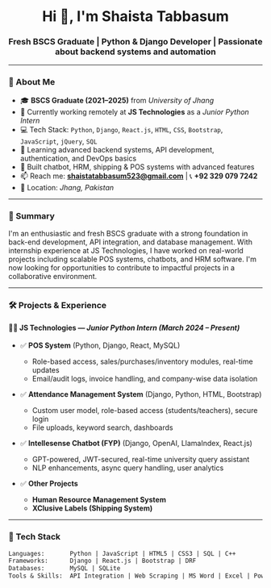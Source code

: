 <h1 align="center">Hi 👋, I'm Shaista Tabbasum</h1>
<h3 align="center">Fresh BSCS Graduate | Python & Django Developer | Passionate about backend systems and automation</h3>

---

### 🧾 About Me

- 🎓 **BSCS Graduate (2021–2025)** from *University of Jhang*
- 🔭 Currently working remotely at **JS Technologies** as a *Junior Python Intern*
- 💻 Tech Stack: `Python`, `Django`, `React.js`, `HTML`, `CSS`, `Bootstrap`, `JavaScript`, `jQuery`, `SQL`
- 🌱 Learning advanced backend systems, API development, authentication, and DevOps basics
- 🤖 Built chatbot, HRM, shipping & POS systems with advanced features
- 📫 Reach me: **shaistatabbasum523@gmail.com** | 📞 **+92 329 079 7242**
- 📍 Location: *Jhang, Pakistan*

---

### 💼 Summary

I'm an enthusiastic and fresh BSCS graduate with a strong foundation in back-end development, API integration, and database management. With internship experience at JS Technologies, I have worked on real-world projects including scalable POS systems, chatbots, and HRM software. I'm now looking for opportunities to contribute to impactful projects in a collaborative environment.

---

### 🛠️ Projects & Experience

#### 👩‍💻 **JS Technologies** — *Junior Python Intern (March 2024 – Present)*  
- ✅ **POS System** (Python, Django, React, MySQL)  
  - Role-based access, sales/purchases/inventory modules, real-time updates  
  - Email/audit logs, invoice handling, and company-wise data isolation

- ✅ **Attendance Management System** (Django, Python, HTML, Bootstrap)  
  - Custom user model, role-based access (students/teachers), secure login  
  - File uploads, keyword search, dashboards

- ✅ **Intellesense Chatbot (FYP)** (Django, OpenAI, LlamaIndex, React.js)  
  - GPT-powered, JWT-secured, real-time university query assistant  
  - NLP enhancements, async query handling, user analytics

- ✅ **Other Projects**  
  - **Human Resource Management System**  
  - **XClusive Labels (Shipping System)**

---

### 🧰 Tech Stack

```txt
Languages:       Python | JavaScript | HTML5 | CSS3 | SQL | C++
Frameworks:      Django | React.js | Bootstrap | DRF
Databases:       MySQL | SQLite
Tools & Skills:  API Integration | Web Scraping | MS Word | Excel | PowerPoint
